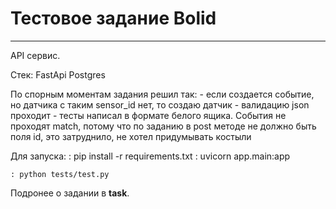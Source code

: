 # Тестовое задание Bolid
***
API сервис.

Стек: FastApi Postgres

По спорным моментам задания решил так:
    - если создается событие, но датчика с таким sensor_id нет, то создаю датчик
    - валидацию json проходит
    - тесты написал в формате белого ящика. События не проходят match, потому что по заданию в post методе не должно быть поля id, это затруднило, не хотел придумывать костыли

Для запуска:
    : pip install -r requirements.txt
    : uvicorn app.main:app    

    : python tests/test.py

Подронее о задании в __task__.
